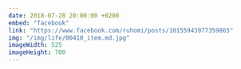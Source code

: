 ```yaml
---
date: 2018-07-28 20:00:00 +0200
embed: "facebook"
link: "https://www.facebook.com/ruhomi/posts/10155943977359865"
img: "/img/life/00410_item.md.jpg"
imageWidth: 525
imageHeight: 700
---
```

